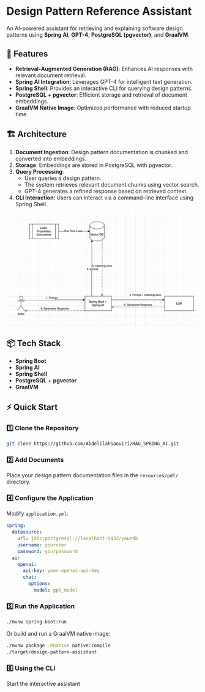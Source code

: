 # Design Pattern Reference Assistant

An AI-powered assistant for retrieving and explaining software design patterns using **Spring AI**, **GPT-4**, **PostgreSQL (pgvector)**, and **GraalVM**.

## 🚀 Features
- **Retrieval-Augmented Generation (RAG)**: Enhances AI responses with relevant document retrieval.
- **Spring AI Integration**: Leverages GPT-4 for intelligent text generation.
- **Spring Shell**: Provides an interactive CLI for querying design patterns.
- **PostgreSQL + pgvector**: Efficient storage and retrieval of document embeddings.
- **GraalVM Native Image**: Optimized performance with reduced startup time.

## 🏗️ Architecture
1. **Document Ingestion**: Design pattern documentation is chunked and converted into embeddings.
2. **Storage**: Embeddings are stored in PostgreSQL with pgvector.
3. **Query Processing**:
    - User queries a design pattern.
    - The system retrieves relevant document chunks using vector search.
    - GPT-4 generates a refined response based on retrieved context.
4. **CLI Interaction**: Users can interact via a command-line interface using Spring Shell.

![RAG Workflow](./images/rag.jpeg)

## 📦 Tech Stack
- **Spring Boot**
- **Spring AI**
- **Spring Shell**
- **PostgreSQL** + **pgvector**
- **GraalVM**

## ⚡ Quick Start

### 1️⃣ Clone the Repository
```sh
git clone https://github.com/AbdelilahSaouiri/RAG_SPRING_AI.git
```

### 2️⃣ Add Documents
Place your design pattern documentation files in the `resources/pdf/` directory.

### 4️⃣ Configure the Application
Modify `application.yml`:
```yaml
spring:
  datasource:
    url: jdbc:postgresql://localhost:5432/yourdb
    username: youruser
    password: yourpassword
  ai:
    openai:
      api-key: your-openai-api-key
      chat:
        options:
          model: gpt_model
```

### 5️⃣ Run the Application
```sh
./mvnw spring-boot:run
```
Or build and run a GraalVM native image:
```sh
./mvnw package -Pnative native:compile
./target/design-pattern-assistant
```

### 6️⃣ Using the CLI
Start the interactive assistant


